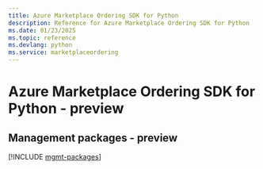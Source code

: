 ```yaml
---
title: Azure Marketplace Ordering SDK for Python
description: Reference for Azure Marketplace Ordering SDK for Python
ms.date: 01/23/2025
ms.topic: reference
ms.devlang: python
ms.service: marketplaceordering
---
```

# Azure Marketplace Ordering SDK for Python - preview

## Management packages - preview
[!INCLUDE [mgmt-packages](marketplace-ordering-mgmt-index.md)]